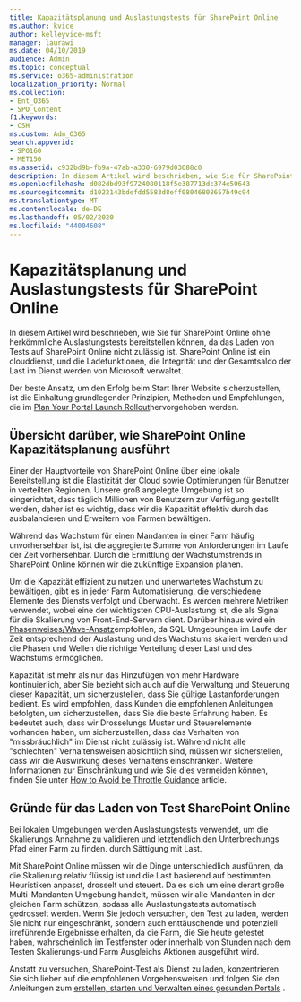```yaml
---
title: Kapazitätsplanung und Auslastungstests für SharePoint Online
ms.author: kvice
author: kelleyvice-msft
manager: laurawi
ms.date: 04/10/2019
audience: Admin
ms.topic: conceptual
ms.service: o365-administration
localization_priority: Normal
ms.collection:
- Ent_O365
- SPO_Content
f1.keywords:
- CSH
ms.custom: Adm_O365
search.appverid:
- SPO160
- MET150
ms.assetid: c932bd9b-fb9a-47ab-a330-6979d03688c0
description: In diesem Artikel wird beschrieben, wie Sie für SharePoint Online bereitstellen können, ohne herkömmliche Auslastungstests durchführen zu müssen, da dies nicht zulässig ist.
ms.openlocfilehash: d082dbd93f9724080118f5e387713dc374e50643
ms.sourcegitcommit: d1022143bdefdd5583d8eff08046808657b49c94
ms.translationtype: MT
ms.contentlocale: de-DE
ms.lasthandoff: 05/02/2020
ms.locfileid: "44004608"
---
```

# <a name="capacity-planning-and-load-testing-sharepoint-online"></a>Kapazitätsplanung und Auslastungstests für SharePoint Online
In diesem Artikel wird beschrieben, wie Sie für SharePoint Online ohne herkömmliche Auslastungstests bereitstellen können, da das Laden von Tests auf SharePoint Online nicht zulässig ist. SharePoint Online ist ein clouddienst, und die Ladefunktionen, die Integrität und der Gesamtsaldo der Last im Dienst werden von Microsoft verwaltet.
  
Der beste Ansatz, um den Erfolg beim Start Ihrer Website sicherzustellen, ist die Einhaltung grundlegender Prinzipien, Methoden und Empfehlungen, die im [Plan Your Portal Launch Rollout](https://docs.microsoft.com/office365/enterprise/planportallaunchroll-out)hervorgehoben werden.

## <a name="overview-of-how-sharepoint-online-performs-capacity-planning"></a>Übersicht darüber, wie SharePoint Online Kapazitätsplanung ausführt 
Einer der Hauptvorteile von SharePoint Online über eine lokale Bereitstellung ist die Elastizität der Cloud sowie Optimierungen für Benutzer in verteilten Regionen. Unsere groß angelegte Umgebung ist so eingerichtet, dass täglich Millionen von Benutzern zur Verfügung gestellt werden, daher ist es wichtig, dass wir die Kapazität effektiv durch das ausbalancieren und Erweitern von Farmen bewältigen.
  
Während das Wachstum für einen Mandanten in einer Farm häufig unvorhersehbar ist, ist die aggregierte Summe von Anforderungen im Laufe der Zeit vorhersehbar. Durch die Ermittlung der Wachstumstrends in SharePoint Online können wir die zukünftige Expansion planen.
  
Um die Kapazität effizient zu nutzen und unerwartetes Wachstum zu bewältigen, gibt es in jeder Farm Automatisierung, die verschiedene Elemente des Diensts verfolgt und überwacht. Es werden mehrere Metriken verwendet, wobei eine der wichtigsten CPU-Auslastung ist, die als Signal für die Skalierung von Front-End-Servern dient. Darüber hinaus wird ein [Phasenweises/Wave-Ansatz](https://docs.microsoft.com/office365/enterprise/planportallaunchroll-out)empfohlen, da SQL-Umgebungen im Laufe der Zeit entsprechend der Auslastung und des Wachstums skaliert werden und die Phasen und Wellen die richtige Verteilung dieser Last und des Wachstums ermöglichen. 

Kapazität ist mehr als nur das Hinzufügen von mehr Hardware kontinuierlich, aber Sie bezieht sich auch auf die Verwaltung und Steuerung dieser Kapazität, um sicherzustellen, dass Sie gültige Lastanforderungen bedient. Es wird empfohlen, dass Kunden die empfohlenen Anleitungen befolgten, um sicherzustellen, dass Sie die beste Erfahrung haben. Es bedeutet auch, dass wir Drosselungs Muster und Steuerelemente vorhanden haben, um sicherzustellen, dass das Verhalten von "missbräuchlich" im Dienst nicht zulässig ist. Während nicht alle "schlechten" Verhaltensweisen absichtlich sind, müssen wir sicherstellen, dass wir die Auswirkung dieses Verhaltens einschränken. Weitere Informationen zur Einschränkung und wie Sie dies vermeiden können, finden Sie unter [How to Avoid be Throttle Guidance](https://docs.microsoft.com/sharepoint/dev/general-development/how-to-avoid-getting-throttled-or-blocked-in-sharepoint-online) article.

## <a name="why-you-cannot-load-test-sharepoint-online"></a>Gründe für das Laden von Test SharePoint Online
Bei lokalen Umgebungen werden Auslastungstests verwendet, um die Skalierungs Annahme zu validieren und letztendlich den Unterbrechungs Pfad einer Farm zu finden. durch Sättigung mit Last. 

Mit SharePoint Online müssen wir die Dinge unterschiedlich ausführen, da die Skalierung relativ flüssig ist und die Last basierend auf bestimmten Heuristiken anpasst, drosselt und steuert. Da es sich um eine derart große Multi-Mandanten Umgebung handelt, müssen wir alle Mandanten in der gleichen Farm schützen, sodass alle Auslastungstests automatisch gedrosselt werden. Wenn Sie jedoch versuchen, den Test zu laden, werden Sie nicht nur eingeschränkt, sondern auch enttäuschende und potenziell irreführende Ergebnisse erhalten, da die Farm, die Sie heute getestet haben, wahrscheinlich im Testfenster oder innerhalb von Stunden nach dem Testen Skalierungs-und Farm Ausgleichs Aktionen ausgeführt wird.

Anstatt zu versuchen, SharePoint-Test als Dienst zu laden, konzentrieren Sie sich lieber auf die empfohlenen Vorgehensweisen und folgen Sie den Anleitungen zum [erstellen, starten und Verwalten eines gesunden Portals](https://go.microsoft.com/fwlink/?linkid=2105838) .
